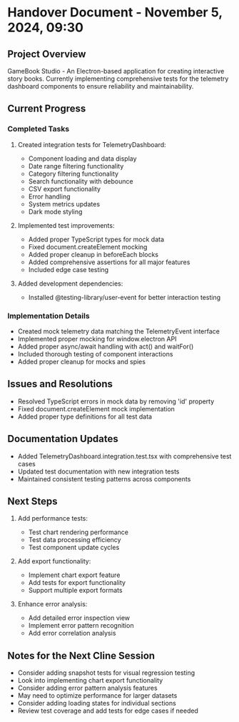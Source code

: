 # Handover Document - November 5, 2024, 09:30

## Project Overview
GameBook Studio - An Electron-based application for creating interactive story books. Currently implementing comprehensive tests for the telemetry dashboard components to ensure reliability and maintainability.

## Current Progress

### Completed Tasks
1. Created integration tests for TelemetryDashboard:
   - Component loading and data display
   - Date range filtering functionality
   - Category filtering functionality
   - Search functionality with debounce
   - CSV export functionality
   - Error handling
   - System metrics updates
   - Dark mode styling

2. Implemented test improvements:
   - Added proper TypeScript types for mock data
   - Fixed document.createElement mocking
   - Added proper cleanup in beforeEach blocks
   - Added comprehensive assertions for all major features
   - Included edge case testing

3. Added development dependencies:
   - Installed @testing-library/user-event for better interaction testing

### Implementation Details
- Created mock telemetry data matching the TelemetryEvent interface
- Implemented proper mocking for window.electron API
- Added proper async/await handling with act() and waitFor()
- Included thorough testing of component interactions
- Added proper cleanup for mocks and spies

## Issues and Resolutions
- Resolved TypeScript errors in mock data by removing 'id' property
- Fixed document.createElement mock implementation
- Added proper type definitions for all test data

## Documentation Updates
- Added TelemetryDashboard.integration.test.tsx with comprehensive test cases
- Updated test documentation with new integration tests
- Maintained consistent testing patterns across components

## Next Steps
1. Add performance tests:
   - Test chart rendering performance
   - Test data processing efficiency
   - Test component update cycles

2. Add export functionality:
   - Implement chart export feature
   - Add tests for export functionality
   - Support multiple export formats

3. Enhance error analysis:
   - Add detailed error inspection view
   - Implement error pattern recognition
   - Add error correlation analysis

## Notes for the Next Cline Session
- Consider adding snapshot tests for visual regression testing
- Look into implementing chart export functionality
- Consider adding error pattern analysis features
- May need to optimize performance for larger datasets
- Consider adding loading states for individual sections
- Review test coverage and add tests for edge cases if needed
